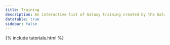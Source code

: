 ```yaml
---
title: Training
description: An interactive list of Galaxy training created by the Galaxy CoDex.
datatable: true
sidebar: false
---
```


<div markdown="0">
{% include tutorials.html %}
</div>
